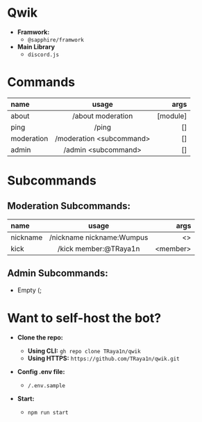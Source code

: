 # Qwik
 - **Framwork:**
   - `@sapphire/framwork`
 - **Main Library**
   - `discord.js`


# Commands

| name              | usage | args |
| :---------------- | :------: | ----: |
| about     |   /about moderation | [module] |
| ping          |   /ping   | [] |
| moderation    |  /moderation \<subcommand>   | []  |
| admin |  /admin \<subcommand>   | [] |


# Subcommands

## Moderation Subcommands:

| name              | usage | args |
| :---------------- | :------: | ----: |
| nickname        |   /nickname nickname:Wumpus | \<> |
| kick           |   /kick member:@TRaya1n   | \<member> |

## Admin Subcommands:

- Empty (;


# Want to self-host the bot?

- **Clone the repo:** 
   - **Using CLI:** ````gh repo clone TRaya1n/qwik````
   - **Using HTTPS:** `https://github.com/TRaya1n/qwik.git`

- **Config .env file:**
   - `/.env.sample`

- **Start:**
   - `npm run start`
